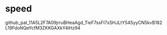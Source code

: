 # speed
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
